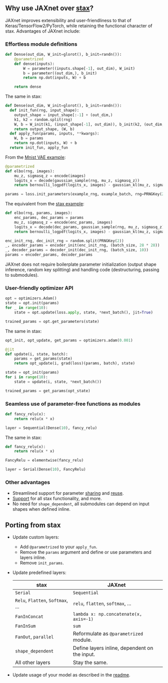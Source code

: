 ## Why use JAXnet over [stax](https://github.com/google/jax/blob/master/jax/experimental/stax.py)?

JAXnet improves extensibility and user-friendliness to that of Keras/TensorFlow2/PyTorch,
while retaining the functional character of stax. Advantages of JAXnet include:

### Effortless module definitions

```python
def Dense(out_dim, W_init=glorot(), b_init=randn()):
    @parametrized
    def dense(inputs):
        W = parameter((inputs.shape[-1], out_dim), W_init)
        b = parameter((out_dim,), b_init)
        return np.dot(inputs, W) + b

    return dense
```

The same in stax:

```python
def Dense(out_dim, W_init=glorot(), b_init=randn()):
  def init_fun(rng, input_shape):
    output_shape = input_shape[:-1] + (out_dim,)
    k1, k2 = random.split(rng)
    W, b = W_init(k1, (input_shape[-1], out_dim)), b_init(k2, (out_dim,))
    return output_shape, (W, b)
  def apply_fun(params, inputs, **kwargs):
    W, b = params
    return np.dot(inputs, W) + b
  return init_fun, apply_fun
```

From the [Mnist VAE example](https://colab.research.google.com/drive/19web5SnmIFglLcnpXE34phiTY03v39-g):

```python
@parametrized
def elbo(rng, images):
    mu_z, sigmasq_z = encode(images)
    logits_x = decode(gaussian_sample(rng, mu_z, sigmasq_z))
    return bernoulli_logpdf(logits_x, images) - gaussian_kl(mu_z, sigmasq_z)

params = loss.init_parameters(example_rng, example_batch, rng=PRNGKey(2))
```

The equivalent from the [stax example](https://github.com/google/jax/blob/master/examples/mnist_vae.py):

```python
def elbo(rng, params, images):
    enc_params, dec_params = params
    mu_z, sigmasq_z = encode(enc_params, images)
    logits_x = decode(dec_params, gaussian_sample(rng, mu_z, sigmasq_z))
    return bernoulli_logpdf(logits_x, images) - gaussian_kl(mu_z, sigmasq_z)

enc_init_rng, dec_init_rng = random.split(PRNGKey(2))
_, encoder_params = encoder_init(enc_init_rng, (batch_size, 28 * 28))
_, decoder_params = decoder_init(dec_init_rng, (batch_size, 10))
params = encoder_params, decoder_params
```

JAXnet does not require boilerplate parameter initialization (output shape inference, random key splitting) and handling code (destructuring, passing to submodules).

### User-friendly optimizer API

```python
opt = optimizers.Adam()
state = opt.init(params)
for _ in range(10):
    state = opt.update(loss.apply, state, *next_batch(), jit=True)

trained_params = opt.get_parameters(state)
```

The same in stax:

```python
opt_init, opt_update, get_params = optimizers.adam(0.001)

@jit
def update(i, state, batch):
    params = get_params(state)
    return opt_update(i, grad(loss)(params, batch), state)

state = opt_init(params)
for i in range(10):
    state = update(i, state, *next_batch())

trained_params = get_params(opt_state)
```

### Seamless use of parameter-free functions as modules

```python
def fancy_relu(x):
    return relu(x * x)

layer = Sequential(Dense(10), fancy_relu)
```

The same in stax:

```python
def fancy_relu(x):
    return relu(x * x)

FancyRelu = elementwise(fancy_relu)

layer = Serial(Dense(10), FancyRelu)
```

### Other advantages

 - Streamlined support for parameter [sharing](API.md#parameter-sharing) and [reuse](API.md#parameter-reuse).
 - [Support](https://github.com/JuliusKunze/jaxnet/blob/master/jaxnet/modules.py) for all stax functionality, and more.
 - No need for `shape_dependent`, all submodules can depend on input shapes when defined inline.

## Porting from stax

- Update custom layers:
    - Add `@parametrized` to your `apply_fun`.
    - Remove the `params` argument and define or use parameters and layers inline.
    - Remove `init_params`.

- Update predefined layers:

    |stax|JAXnet|
    |---|---|
    |`Serial`|`Sequential`|
    |`Relu`, `Flatten`, `Softmax`, ...| `relu`, `flatten`, `softmax`, ...|
    |`FanInConcat`|`lambda x: np.concatenate(x, axis=-1)`|
    |`FanInSum`|`sum`|
    |`FanOut`, `parallel`| Reformulate as `@parametrized` module. |
    |`shape_dependent`| Define layers inline, dependent on the input. |
    | All other layers | Stay the same. |

- Update usage of your model as described in the [readme](README.md#immutable-weights).